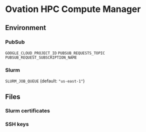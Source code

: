 # Ovation HPC Compute Manager

## Environment

### PubSub
`GOOGLE_CLOUD_PROJECT_ID`
`PUBSUB_REQUESTS_TOPIC`
`PUBSUB_REQUEST_SUBSCRIPTION_NAME`

### Slurm
`SLURM_JOB_QUEUE` (default: `"us-east-1"`)


## Files

### Slurm certificates

### SSH keys
